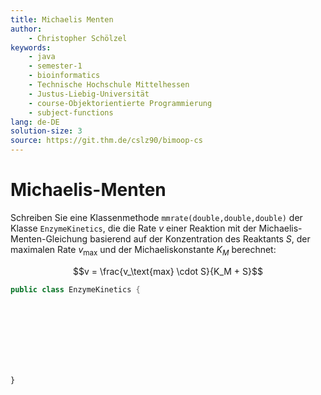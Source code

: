 ```yaml
---
title: Michaelis Menten
author:
    - Christopher Schölzel
keywords:
    - java
    - semester-1
    - bioinformatics
    - Technische Hochschule Mittelhessen
    - Justus-Liebig-Universität
    - course-Objektorientierte Programmierung
    - subject-functions
lang: de-DE
solution-size: 3
source: https://git.thm.de/cslz90/bimoop-cs
---
```


# Michaelis-Menten

Schreiben Sie eine Klassenmethode `mmrate(double,double,double)` der Klasse `EnzymeKinetics`, die die Rate *v* einer Reaktion mit der Michaelis-Menten-Gleichung basierend auf der Konzentration des Reaktants *S*, der maximalen Rate *v*<sub>max</sub> und der Michaeliskonstante *K*<sub>*M*</sub> berechnet:

$$v = \frac{v_\text{max} \cdot S}{K_M + S}$$

```java
public class EnzymeKinetics {
```

<br>
<br>
<br>
<br>
<br>
<br>

```
}
```
